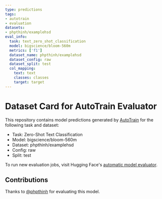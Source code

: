 ```yaml
---
type: predictions
tags:
- autotrain
- evaluation
datasets:
- phpthinh/examplehsd
eval_info:
  task: text_zero_shot_classification
  model: bigscience/bloom-560m
  metrics: ['f1']
  dataset_name: phpthinh/examplehsd
  dataset_config: raw
  dataset_split: test
  col_mapping:
    text: text
    classes: classes
    target: target
---
```

# Dataset Card for AutoTrain Evaluator

This repository contains model predictions generated by [AutoTrain](https://huggingface.co/autotrain) for the following task and dataset:

* Task: Zero-Shot Text Classification
* Model: bigscience/bloom-560m
* Dataset: phpthinh/examplehsd
* Config: raw
* Split: test

To run new evaluation jobs, visit Hugging Face's [automatic model evaluator](https://huggingface.co/spaces/autoevaluate/model-evaluator).

## Contributions

Thanks to [@phpthinh](https://huggingface.co/phpthinh) for evaluating this model.